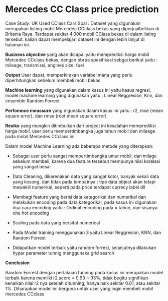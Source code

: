 # Mercedes CC Class price prediction

Case Study: UK Used CClass Cars
Soal : Dataset yang digunakan merupakan listing mobil Mercedec CCclass bekas yang diperjualbelikan di Britania Raya. Terdapat sekitar 4.000 mobil CClass bekas di dalam listing tersebut. kalian dapat mempelajari dataset ini dengan lebih lanjut di halaman ini.

**Business objective** yang akan dicapai yaitu memprediksi harga mobil Mercedec CCclass bekas, dengan bbrpa spesifikasi sebgai berikut yaitu : mileage, transmissi, engines size, fuel

**Output** User dapat, memperkirakan variabel mana yang perlu diperhitungkan sebelum membeli mobil bekas

**Machine learning** yang digunakan dalam kasus ini yaitu kasus regresi, model machine learning yang digunakan yaitu : Linear Reggresion, Knn, dan ensemble Random Forrest

**Perfomnce meassure** yang digunakan dalam kasus ini yaitu : r2, mse (mean square error), dan rmse (root mean square error)

**Resiko** yang mungkin ditimbulkan dari project ini kesalahan memprediksi harga mobil, user perlu mempertimbangka juga tahun mobil dan mileage pada mobil Mercedes CCclass ini

Dalam model Machine Learning ada beberapa metode yang diterapkan:

* Sebagai user perlu sangat mempertimbangka umur mobil, dan milage sebelum membeli, karena dua feature tersebut mempunya nilai korelasi yang sangat besar

*   Data Cleaning, dikarenakan data yang sangat kotor, banyak sekali data yang kosong, dan tidak pada tempatnya : tipe data object akan tetapi mewakili numerikal, seperti pada price terdapat currecy label dll
*   Membagi feature yang berisi data kategorikal dan numerikal dan melakukan encoding pada data kategorikal, pada kasus ini digunakan dua cara encoding yaitu : Ordinal encoding pada = tahun, dan sisanya ohe hot encoding
* Scaling pada data yang bersifat numerical
*   Pada Model training menggunakan 3 yaitu Linear Reggresion, KNN, dan Random Forrest 
* Didapatkan model terbaik yaitu random forrest, selanjutnya dilakukan hyper parameter tunnig menggunaka grid search


**Conclusion**

Random Forrest dengan perlakuan tunning pada kasus ini merupakan model terbaik karena memilki r2.score = 0.93 ~ 93%, tidak begitu signifikan kenaikan nilai r2 nya setelah ditunning, hanya naik sekitar 0.01, atau sekitar 1%. Diharapkan model ini berguna untuk user yang ingin membeli mobil mercedes CCclass

